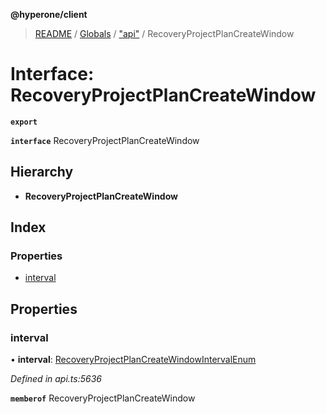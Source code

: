 **@hyperone/client**

> [README](../README.md) / [Globals](../globals.md) / ["api"](../modules/_api_.md) / RecoveryProjectPlanCreateWindow

# Interface: RecoveryProjectPlanCreateWindow

**`export`** 

**`interface`** RecoveryProjectPlanCreateWindow

## Hierarchy

* **RecoveryProjectPlanCreateWindow**

## Index

### Properties

* [interval](_api_.recoveryprojectplancreatewindow.md#interval)

## Properties

### interval

•  **interval**: [RecoveryProjectPlanCreateWindowIntervalEnum](../enums/_api_.recoveryprojectplancreatewindowintervalenum.md)

*Defined in api.ts:5636*

**`memberof`** RecoveryProjectPlanCreateWindow
